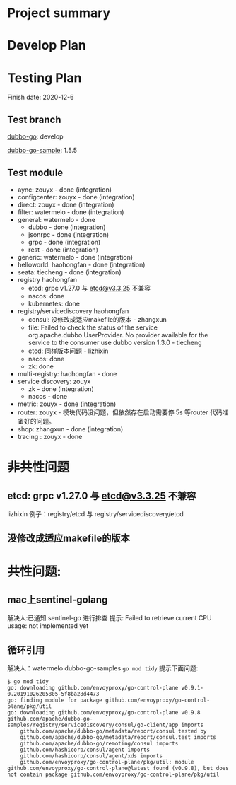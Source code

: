 # Project summary

# Develop Plan


# Testing Plan

Finish date: 2020-12-6

## Test branch

[dubbo-go](https://github.com/apache/dubbo-go/): develop

[dubbo-go-sample](https://github.com/apache/dubbo-go-samples/): 1.5.5

## Test module

* aync: zouyx - done (integration)
* configcenter: zouyx - done (integration)
* direct: zouyx - done (integration)
* filter: watermelo - done (integration)
* general: watermelo - done
    * dubbo - done (integration)
    * jsonrpc - done (integration)
    * grpc - done (integration)
    * rest - done (integration)
* generic: watermelo - done (integration)
* helloworld: haohongfan - done (integration)
* seata: tiecheng - done (integration)
* registry haohongfan
	* etcd: grpc v1.27.0 与 etcd@v3.3.25 不兼容
	* nacos: done
	* kubernetes: done
* registry/servicediscovery haohongfan
	* consul: 没修改成适应makefile的版本 - zhangxun
	* file:  Failed to check the status of the service org.apache.dubbo.UserProvider. No provider available for the service to the consumer use dubbo version 1.3.0  - tiecheng
	* etcd: 同样版本问题 - lizhixin
	* nacos: done
	* zk: done
* multi-registry: haohongfan - done
* service discovery: zouyx
    * zk - done (integration)
    * nacos - done
* metric: zouyx - done (integration)
* router: zouyx - 模块代码没问题，但依然存在启动需要停 5s 等router 代码准备好的问题。
* shop: zhangxun - done (integration)
* tracing : zouyx - done

# 非共性问题
## etcd: grpc v1.27.0 与 etcd@v3.3.25 不兼容
lizhixin
例子：registry/etcd 与 registry/servicediscovery/etcd

## 没修改成适应makefile的版本



# 共性问题: 
## mac上sentinel-golang
解决人:已通知 sentinel-go 进行排查
提示: Failed to retrieve current CPU usage: not implemented yet

## 循环引用
解决人：watermelo
dubbo-go-samples `go mod tidy` 提示下面问题:

```
$ go mod tidy
go: downloading github.com/envoyproxy/go-control-plane v0.9.1-0.20191026205805-5f8ba28d4473
go: finding module for package github.com/envoyproxy/go-control-plane/pkg/util
go: downloading github.com/envoyproxy/go-control-plane v0.9.8
github.com/apache/dubbo-go-samples/registry/servicediscovery/consul/go-client/app imports
	github.com/apache/dubbo-go/metadata/report/consul tested by
	github.com/apache/dubbo-go/metadata/report/consul.test imports
	github.com/apache/dubbo-go/remoting/consul imports
	github.com/hashicorp/consul/agent imports
	github.com/hashicorp/consul/agent/xds imports
	github.com/envoyproxy/go-control-plane/pkg/util: module github.com/envoyproxy/go-control-plane@latest found (v0.9.8), but does not contain package github.com/envoyproxy/go-control-plane/pkg/util
```
